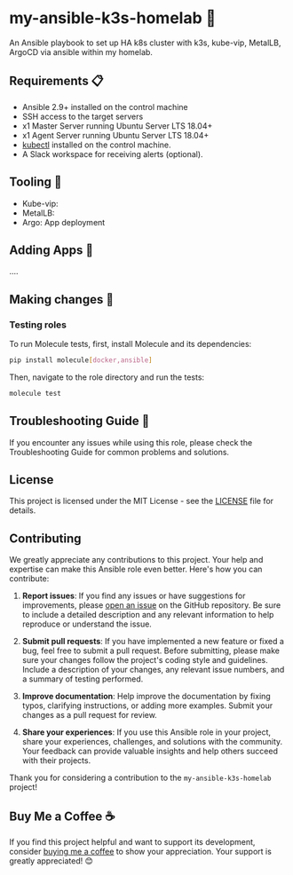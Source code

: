 # my-ansible-k3s-homelab 🏡

An Ansible playbook to set up HA k8s cluster with k3s, kube-vip, MetalLB, ArgoCD via ansible within my homelab.

## Requirements 📋

- Ansible 2.9+ installed on the control machine
- SSH access to the target servers
- x1 Master Server running Ubuntu Server LTS 18.04+
- x1 Agent Server running Ubuntu Server LTS 18.04+
- [kubectl](https://kubernetes.io/docs/tasks/tools/install-kubectl/) installed on the control machine.
- A Slack workspace for receiving alerts (optional).

## Tooling 🧩

- Kube-vip:
- MetalLB: 
- Argo: App deployment

## Adding Apps 🚀

....

## Making changes 🧪

### Testing roles

To run Molecule tests, first, install Molecule and its dependencies:

```bash
pip install molecule[docker,ansible]
```

Then, navigate to the role directory and run the tests:

```bash
molecule test
```

## Troubleshooting Guide 🔧

If you encounter any issues while using this role, please check the Troubleshooting Guide for common problems and solutions.

## License

This project is licensed under the MIT License - see the [LICENSE](LICENSE) file for details.

## Contributing

We greatly appreciate any contributions to this project. Your help and expertise can make this Ansible role even better. Here's how you can contribute:

1. **Report issues**: If you find any issues or have suggestions for improvements, please [open an issue](https://github.com/zifamathebula/ansible-role-k8s-homelab-setup/issues) on the GitHub repository. Be sure to include a detailed description and any relevant information to help reproduce or understand the issue.

2. **Submit pull requests**: If you have implemented a new feature or fixed a bug, feel free to submit a pull request. Before submitting, please make sure your changes follow the project's coding style and guidelines. Include a description of your changes, any relevant issue numbers, and a summary of testing performed.

3. **Improve documentation**: Help improve the documentation by fixing typos, clarifying instructions, or adding more examples. Submit your changes as a pull request for review.

4. **Share your experiences**: If you use this Ansible role in your project, share your experiences, challenges, and solutions with the community. Your feedback can provide valuable insights and help others succeed with their projects.

Thank you for considering a contribution to the `my-ansible-k3s-homelab` project!

## Buy Me a Coffee ☕

If you find this project helpful and want to support its development, consider [buying me a coffee](https://www.buymeacoffee.com/zifamathebula) to show your appreciation. Your support is greatly appreciated! 😊
